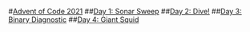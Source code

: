 #[Advent of Code 2021](https://adventofcode.com/2021)
##[Day 1: Sonar Sweep](https://adventofcode.com/2021/day/1)
##[Day 2: Dive!](https://adventofcode.com/2021/day/2)
##[Day 3: Binary Diagnostic](https://adventofcode.com/2021/day/3)
##[Day 4: Giant Squid](https://adventofcode.com/2021/day/4)
